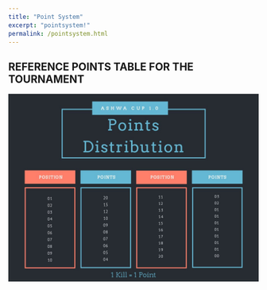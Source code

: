 ```yaml
---
title: "Point System"
excerpt: "pointsystem!"
permalink: /pointsystem.html
---
```



## REFERENCE POINTS TABLE FOR THE TOURNAMENT
![Point Table Image](/assets/images/ASHWA_CUP_POINTS_TABLE.jpeg)    